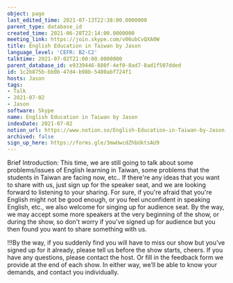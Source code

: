 ```yaml
---
object: page
last_edited_time: 2021-07-13T22:38:00.0000000
parent_type: database_id
created_time: 2021-06-28T22:14:00.0000000
meeting_link: https://join.skype.com/v06ubCvQXA0W
title: English Education in Taiwan by Jason
language_level: 'CEFR: B2-C2'
talktime: 2021-07-02T21:00:00.0000000
parent_database_id: e9339446-880f-4ef0-8ad7-8ad1f507dded
id: 1c2b875b-bb0b-47d4-b98b-5480abf724f1
hosts: Jason
tags:
- Talk
- 2021-07-02
- Jason
software: Skype
name: English Education in Taiwan by Jason
indexDate: 2021-07-02
notion_url: https://www.notion.so/English-Education-in-Taiwan-by-Jason-1c2b875bbb0b47d4b98b5480abf724f1
archived: false
sign_up_here: https://forms.gle/3mwUwcdZhbUktsAU9
---
```




Brief Introduction: This time, we are still going to talk about some problems/issues of English learning in Taiwan, some problems that the students in Taiwan are facing now, etc.. If there're any ideas that you want to share with us, just sign up for the speaker seat, and we are looking forward to listening to your sharing. 
For sure, if you're afraid that you're English might not be good enough, or you feel unconfident in speaking English, etc., we also welcome for singing up for audience seat. By the way, we may accept some more speakers at the very beginning of the show, or during the show, so don't worry if you've signed up for audience but you then found you want to share something with us.

!!!By the way, if you suddenly find you will have to miss our show but you’ve signed up for it already, please tell us before the show starts, cheers.
If you have any questions, please contact the host. Or fill in the feedback form we provide at the end of each show. In either way, we’ll be able to know your demands, and contact you individually.

